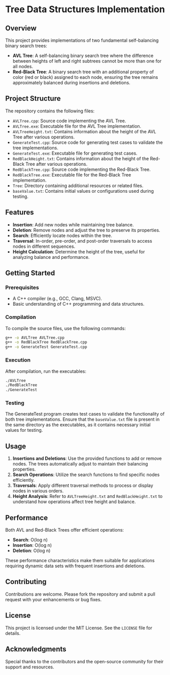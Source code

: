 # Tree Data Structures Implementation

## Overview

This project provides implementations of two fundamental self-balancing binary search trees:

- **AVL Tree**: A self-balancing binary search tree where the difference between heights of left and right subtrees cannot be more than one for all nodes.
- **Red-Black Tree**: A binary search tree with an additional property of color (red or black) assigned to each node, ensuring the tree remains approximately balanced during insertions and deletions.

## Project Structure

The repository contains the following files:

- `AVLTree.cpp`: Source code implementing the AVL Tree.
- `AVLTree.exe`: Executable file for the AVL Tree implementation.
- `AVLTreeHeight.txt`: Contains information about the height of the AVL Tree after various operations.
- `GenerateTest.cpp`: Source code for generating test cases to validate the tree implementations.
- `GenerateTest.exe`: Executable file for generating test cases.
- `RedBlackHeight.txt`: Contains information about the height of the Red-Black Tree after various operations.
- `RedBlackTree.cpp`: Source code implementing the Red-Black Tree.
- `RedBlackTree.exe`: Executable file for the Red-Black Tree implementation.
- `Tree`: Directory containing additional resources or related files.
- `baseValue.txt`: Contains initial values or configurations used during testing.

## Features

- **Insertion**: Add new nodes while maintaining tree balance.
- **Deletion**: Remove nodes and adjust the tree to preserve its properties.
- **Search**: Efficiently locate nodes within the tree.
- **Traversal**: In-order, pre-order, and post-order traversals to access nodes in different sequences.
- **Height Calculation**: Determine the height of the tree, useful for analyzing balance and performance.

## Getting Started

### Prerequisites

- A C++ compiler (e.g., GCC, Clang, MSVC).
- Basic understanding of C++ programming and data structures.

### Compilation

To compile the source files, use the following commands:

```bash
g++ -o AVLTree AVLTree.cpp
g++ -o RedBlackTree RedBlackTree.cpp
g++ -o GenerateTest GenerateTest.cpp
```

### Execution
After compilation, run the executables:
```bash
./AVLTree
./RedBlackTree
./GenerateTest
```

### Testing
The GenerateTest program creates test cases to validate the functionality of both tree implementations. Ensure that the `baseValue.txt` file is present in the same directory as the executables, as it contains necessary initial values for testing.

## Usage

1. **Insertions and Deletions**: Use the provided functions to add or remove nodes. The trees automatically adjust to maintain their balancing properties.
2. **Search Operations**: Utilize the search functions to find specific nodes efficiently.
3. **Traversals**: Apply different traversal methods to process or display nodes in various orders.
4. **Height Analysis**: Refer to `AVLTreeHeight.txt` and `RedBlackHeight.txt` to understand how operations affect tree height and balance.

## Performance

Both AVL and Red-Black Trees offer efficient operations:

- **Search**: O(log n)
- **Insertion**: O(log n)
- **Deletion**: O(log n)

These performance characteristics make them suitable for applications requiring dynamic data sets with frequent insertions and deletions.

## Contributing

Contributions are welcome. Please fork the repository and submit a pull request with your enhancements or bug fixes.

## License

This project is licensed under the MIT License. See the `LICENSE` file for details.

## Acknowledgments

Special thanks to the contributors and the open-source community for their support and resources.
